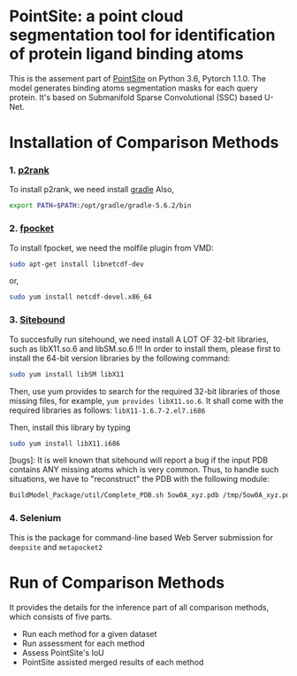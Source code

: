 # PointSite: a point cloud segmentation tool for identification of protein ligand binding atoms

This is the assement part of [PointSite](XXX) on Python 3.6, Pytorch 1.1.0. The model generates binding atoms segmentation masks for each query protein. It's based on Submanifold Sparse Convolutional (SSC) based U-Net.

# Installation of Comparison Methods
### 1. [p2rank](https://github.com/rdk/p2rank)
To install p2rank, we need install [gradle](https://gradle.org/install/)
Also, 
```sh 
export PATH=$PATH:/opt/gradle/gradle-5.6.2/bin
```

### 2. [fpocket](https://github.com/Discngine/fpocket)
To install fpocket, we need the molfile plugin from VMD:
```sh 
sudo apt-get install libnetcdf-dev
```
or,
```sh 
sudo yum install netcdf-devel.x86_64
```
### 3. [Sitebound](http://scbx.mssm.edu/sitehound/sitehound-download/download.html)
To succesfully run sitehound, we need install A LOT OF 32-bit libraries, such as libX11.so.6 and libSM.so.6 !!!
In order to install them, please first to install the 64-bit version libraries by the following command:
```sh
sudo yum install libSM libX11
```
Then, use yum provides to search for the required 32-bit libraries of those missing files, for example, `yum provides libX11.so.6`. It shall come with the required libraries as follows: `libX11-1.6.7-2.el7.i686`

Then, install this library by typing 
```sh
sudo yum install libX11.i686
```

[bugs]:
It is well known that sitehound will report a bug if the input PDB contains ANY missing atoms which is very common.
Thus, to handle such situations, we have to "reconstruct" the PDB with the following module:
```sh
BuildModel_Package/util/Complete_PDB.sh 5ow0A_xyz.pdb /tmp/5ow0A_xyz.pdb
```
### 4. Selenium
This is the package for command-line based Web Server submission for `deepsite` and `metapocket2`


# Run of Comparison Methods

It provides the details for the inference part of all comparison methods, which consists of five parts.
* Run each method for a given dataset
* Run assessment for each method
* Assess PointSite's IoU
* PointSite assisted merged results of each method

